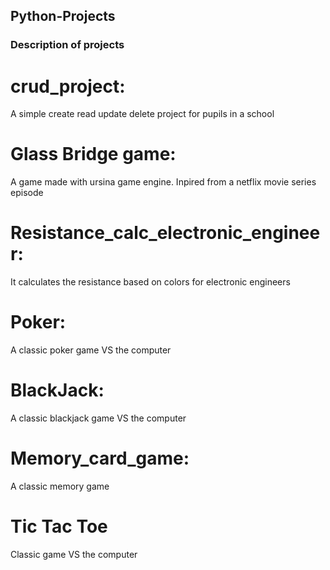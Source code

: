 ## Python-Projects
### Description of projects

# crud_project:
A simple create read update delete project for pupils in a school

# Glass Bridge game:
A game made with ursina game engine. Inpired from a netflix movie series episode

# Resistance_calc_electronic_engineer:
It calculates the resistance based on colors for electronic engineers

# Poker:
A classic poker game VS the computer

# BlackJack:
A classic blackjack game VS the computer

# Memory_card_game:
A classic memory game

# Tic Tac Toe
Classic game VS the computer 

